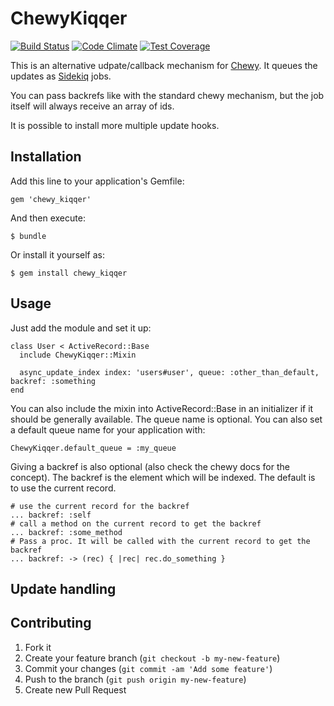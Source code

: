 # ChewyKiqqer

[![Build Status](https://travis-ci.org/averell23/chewy_kiqqer.svg?branch=master)](https://travis-ci.org/averell23/chewy_kiqqer)
[![Code Climate](https://codeclimate.com/github/averell23/chewy_kiqqer.png)](https://codeclimate.com/github/averell23/chewy_kiqqer)
[![Test Coverage](https://codeclimate.com/github/averell23/chewy_kiqqer/coverage.png)](https://codeclimate.com/github/averell23/chewy_kiqqer)

This is an alternative udpate/callback mechanism for [Chewy](https://github.com/toptal/chewy). It queues the updates as [Sidekiq](https://github.com/mperham/sidekiq) jobs.

You can pass backrefs like with the standard chewy mechanism, but the job itself will always receive an array of ids.

It is possible to install more multiple update hooks.

## Installation

Add this line to your application's Gemfile:

    gem 'chewy_kiqqer'

And then execute:

    $ bundle

Or install it yourself as:

    $ gem install chewy_kiqqer

## Usage

Just add the module and set it up:

    class User < ActiveRecord::Base
      include ChewyKiqqer::Mixin
      
      async_update_index index: 'users#user', queue: :other_than_default, backref: :something
    end

You can also include the mixin into ActiveRecord::Base in an initializer if it should be generally available.
The queue name is optional. You can also set a default queue name for your application with:
    
    ChewyKiqqer.default_queue = :my_queue

Giving a backref is also optional (also check the chewy docs for the concept). The backref is the element
which will be indexed. The default is to use the current record.

    # use the current record for the backref
    ... backref: :self
    # call a method on the current record to get the backref
    ... backref: :some_method
    # Pass a proc. It will be called with the current record to get the backref
    ... backref: -> (rec) { |rec| rec.do_something }

## Update handling

## Contributing

1. Fork it
2. Create your feature branch (`git checkout -b my-new-feature`)
3. Commit your changes (`git commit -am 'Add some feature'`)
4. Push to the branch (`git push origin my-new-feature`)
5. Create new Pull Request
